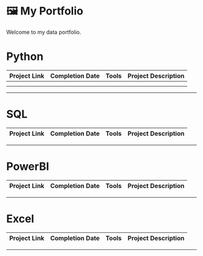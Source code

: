 # :framed_picture: My Portfolio
Welcome to my data portfolio.

# Python
| Project Link | Completion Date | Tools | Project Description | 
|---|---|---|---|
| | | |
| | | |

***
# SQL
| Project Link | Completion Date | Tools | Project Description | 
|---|---|---|---|


***
# PowerBI
| Project Link | Completion Date | Tools | Project Description | 
|---|---|---|---|

***
# Excel
| Project Link | Completion Date | Tools | Project Description | 
|---|---|---|---|

***
